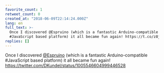 ```yaml
---
favorite_count: 1
retweet_count: 0
created_at: "2018-06-09T22:14:24.000Z"
lang: en
full_text: >-
  Once I discovered @Espruino (which is a fantastic Arduino-compatible
  #JavaScript based platform) it all became fun again! https://t.co/z8jy9Wq9de
replies: []
---
```


Once I discovered [@Espruino](https://twitter.com/Espruino) (which is a
fantastic Arduino-compatible #JavaScript based platform) it all became fun
again! <https://twitter.com/DKundel/status/1005546604999446528>
